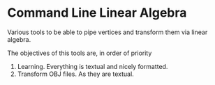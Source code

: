 # Command Line Linear Algebra 

Various tools to be able to pipe vertices and transform them via linear algebra.

The objectives of this tools are, in order of priority

1. Learning. Everything is textual and nicely formatted.
1. Transform OBJ files. As they are textual.

